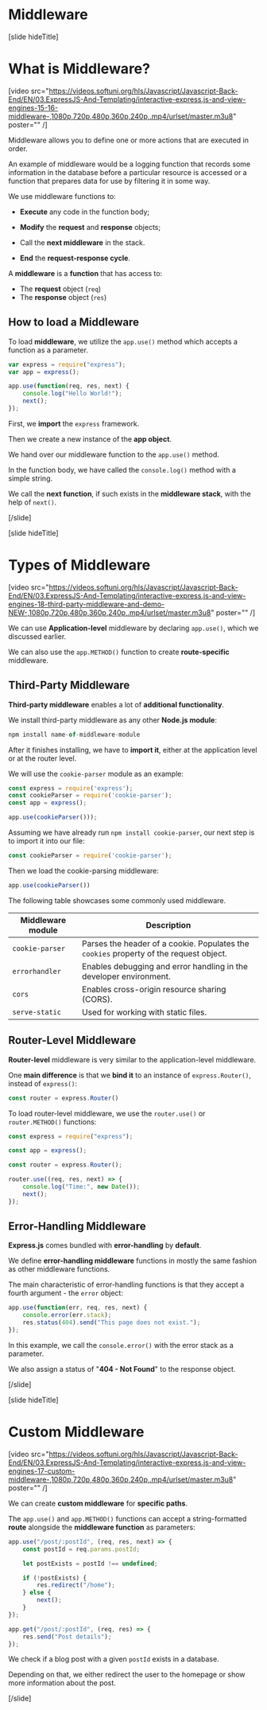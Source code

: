 # Middleware

[slide hideTitle]

# What is Middleware?

[video src="https://videos.softuni.org/hls/Javascript/Javascript-Back-End/EN/03.ExpressJS-And-Templating/interactive-express.js-and-view-engines-15-16-middleware-,1080p,720p,480p,360p,240p,.mp4/urlset/master.m3u8" poster="" /]

Middleware allows you to define one or more actions that are executed in order. 

An example of middleware would be a logging function that records some information in the database before a particular resource is accessed or a function that prepares data for use by filtering it in some way.

We use middleware functions to:

- **Execute** any code in the function body;
- **Modify** the **request** and **response** objects;

- Call the **next middleware** in the stack.

- **End** the **request-response cycle**.


A **middleware** is a **function** that has access to:

- The **request** object (`req`)
- The **response** object (`res`)


## How to load a Middleware

To load **middleware**, we utilize the `app.use()` method which accepts a function as a parameter.


```js
var express = require("express");
var app = express();

app.use(function(req, res, next) {
    console.log("Hello World!");
    next();
});
```

First, we **import** the `express` framework.

Then we create a new instance of the **app object**.

We hand over our middleware function to the `app.use()` method.

In the function body, we have called the `console.log()` method with a simple string.

We call the **next function**, if such exists in the **middleware stack**, with the help of `next()`.


[/slide]

[slide hideTitle]

# Types of Middleware

[video src="https://videos.softuni.org/hls/Javascript/Javascript-Back-End/EN/03.ExpressJS-And-Templating/interactive-express.js-and-view-engines-18-third-party-middleware-and-demo-NEW-,1080p,720p,480p,360p,240p,.mp4/urlset/master.m3u8" poster="" /]

We can use **Application-level** middleware by declaring `app.use()`, which we discussed earlier.

We can also use the `app.METHOD()` function to create **route-specific** middleware.

## Third-Party Middleware

**Third-party middleware** enables a lot of **additional functionality**.

We install third-party middleware as any other **Node.js module**:

```js
npm install name-of-middleware-module
```

After it finishes installing, we have to **import it**, either at the application level or at the router level.

We will use the `cookie-parser` module as an example:

```js
const express = require('express');
const cookieParser = require('cookie-parser');
const app = express();

app.use(cookieParser()));
```

Assuming we have already run `npm install cookie-parser`, our next step is to import it into our file:

```js
const cookieParser = require('cookie-parser');
```

Then we load the cookie-parsing middleware:
```js
app.use(cookieParser())
```

The following table showcases some commonly used middleware.

| **Middleware module** | **Description** |
| --- | --- |
| `cookie-parser`       | Parses the header of a cookie. Populates the `cookies` property of the request object. |
| `errorhandler`        | Enables debugging and error handling in the developer environment. |
| `cors`                | Enables cross-origin resource sharing (CORS). |
| `serve-static`        | Used for working with static files. |

## Router-Level Middleware

**Router-level** middleware is very similar to the application-level middleware.

One **main difference** is that we **bind it** to an instance of `express.Router()`, instead of `express()`:

```js
const router = express.Router()
```

To load router-level middleware, we use the `router.use()` or `router.METHOD()` functions:

```js
const express = require("express");

const app = express();

const router = express.Router();

router.use((req, res, next) => {
    console.log("Time:", new Date());
    next();
});
```

## Error-Handling Middleware

**Express.js** comes bundled with **error-handling** by **default**.

We define **error-handling middleware** functions in mostly the same fashion as other middleware functions.

The main characteristic of error-handling functions is that they accept a fourth argument \- the `error` object:

```js
app.use(function(err, req, res, next) {
    console.error(err.stack);
    res.status(404).send("This page does not exist.");
});
```

In this example, we call the `console.error()` with the error stack as a parameter.

We also assign a status of "**404 - Not Found**" to the response object.

[/slide]

[slide hideTitle]

# Custom Middleware

[video src="https://videos.softuni.org/hls/Javascript/Javascript-Back-End/EN/03.ExpressJS-And-Templating/interactive-express.js-and-view-engines-17-custom-middleware-,1080p,720p,480p,360p,240p,.mp4/urlset/master.m3u8" poster="" /]

We can create **custom middleware** for **specific paths**.

The `app.use()` and `app.METHOD()` functions can accept a string-formatted **route** alongside the **middleware function** as parameters:

```js
app.use("/post/:postId", (req, res, next) => {
    const postId = req.params.postId;

    let postExists = postId !== undefined;

    if (!postExists) {
        res.redirect("/home");
    } else {
        next();
    }
});

app.get("/post/:postId", (req, res) => {
    res.send("Post details");
});
```

We check if a blog post with a given `postId` exists in a database.

Depending on that, we either redirect the user to the homepage or show more information about the post.

[/slide]